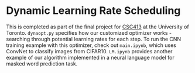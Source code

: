 # Dynamic Learning Rate Scheduling

This is completed as part of the final project for [CSC413](https://uoft-csc413.github.io/2023/) at the University of Toronto. `dynaopt.py` specifies how our customized optimizer works - searching through potential learning rates for each step. To run the CNN training example with this optimizer, check out `main.ipynb`, which uses ConvNet to classify images from CIFAR10. `LM.ipynb` provides another example of our algorithm implemented in a neural language model for masked word prediction task.